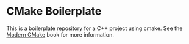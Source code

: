 # CMake Boilerplate

This is a boilerplate repository for a C++ project using cmake.
See the [Modern CMake](https://cliutils.gitlab.io/modern-cmake/) book
for more information.
